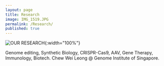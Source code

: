 ```yaml
---
layout: page
title: Research
image: IMG_1519.JPG
permalink: /Research/
published: true
---
```

![OUR RESEARCH](https://chewlab.github.io/assets/images/ResearchStatement.png){:width="100%"}

Genome editing, Synthetic Biology, CRISPR-Cas9, AAV, Gene Therapy, Immunology, Biotech. Chew Wei Leong @ Genome Institute of Singapore.